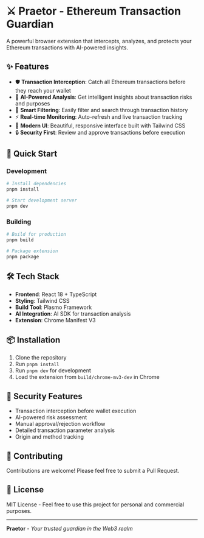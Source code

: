 # ⚔️ Praetor - Ethereum Transaction Guardian

A powerful browser extension that intercepts, analyzes, and protects your Ethereum transactions with AI-powered insights.

## ✨ Features

- 🛡️ **Transaction Interception**: Catch all Ethereum transactions before they reach your wallet
- 🤖 **AI-Powered Analysis**: Get intelligent insights about transaction risks and purposes
- 🎯 **Smart Filtering**: Easily filter and search through transaction history
- ⚡ **Real-time Monitoring**: Auto-refresh and live transaction tracking
- 🎨 **Modern UI**: Beautiful, responsive interface built with Tailwind CSS
- 🔒 **Security First**: Review and approve transactions before execution

## 🚀 Quick Start

### Development

```bash
# Install dependencies
pnpm install

# Start development server
pnpm dev
```

### Building

```bash
# Build for production
pnpm build

# Package extension
pnpm package
```

## 🛠️ Tech Stack

- **Frontend**: React 18 + TypeScript
- **Styling**: Tailwind CSS
- **Build Tool**: Plasmo Framework
- **AI Integration**: AI SDK for transaction analysis
- **Extension**: Chrome Manifest V3

## 📦 Installation

1. Clone the repository
2. Run `pnpm install`
3. Run `pnpm dev` for development
4. Load the extension from `build/chrome-mv3-dev` in Chrome

## 🔐 Security Features

- Transaction interception before wallet execution
- AI-powered risk assessment
- Manual approval/rejection workflow
- Detailed transaction parameter analysis
- Origin and method tracking

## 🤝 Contributing

Contributions are welcome! Please feel free to submit a Pull Request.

## 📄 License

MIT License - Feel free to use this project for personal and commercial purposes.

---

**Praetor** - *Your trusted guardian in the Web3 realm*